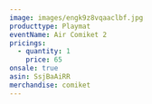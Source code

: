 ```yaml
---
image: images/engk9z8vqaaclbf.jpg
producttype: Playmat
eventName: Air Comiket 2
pricings:
  - quantity: 1
    price: 65
onsale: true
asin: SsjBaAiRR
merchandise: comiket
---
```

